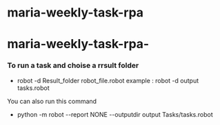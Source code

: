 # maria-weekly-task-rpa
# maria-weekly-task-rpa-

### To run a task and choise a rrsult folder

-  robot -d Result_folder robot_file.robot
example : robot -d output tasks.robot

You can also run this command

- python -m robot --report NONE --outputdir output Tasks/tasks.robot